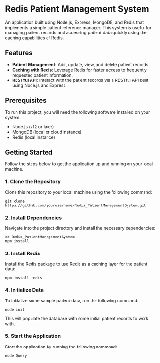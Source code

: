 # Redis Patient Management System

An application built using Node.js, Express, MongoDB, and Redis that implements a simple patient reference manager. This system is useful for managing patient records and accessing patient data quickly using the caching capabilities of Redis.

## Features

- **Patient Management**: Add, update, view, and delete patient records.
- **Caching with Redis**: Leverage Redis for faster access to frequently requested patient information.
- **RESTful API**: Interact with the patient records via a RESTful API built using Node.js and Express.

## Prerequisites

To run this project, you will need the following software installed on your system:

- Node.js (v12 or later)
- MongoDB (local or cloud instance)
- Redis (local instance)

## Getting Started

Follow the steps below to get the application up and running on your local machine.

### 1. Clone the Repository

Clone this repository to your local machine using the following command:

```
git clone https://github.com/yourusername/Redis_PatientManagementSystem.git
```

### 2. Install Dependencies

Navigate into the project directory and install the necessary dependencies:

```
cd Redis_PatientManagementSystem
npm install
```

### 3. Install Redis

Install the Redis package to use Redis as a caching layer for the patient data:

```
npm install redis
```

### 4. Initialize Data

To initialize some sample patient data, run the following command:

```
node init
```

This will populate the database with some initial patient records to work with.

### 5. Start the Application

Start the application by running the following command:

```
node Query
```

